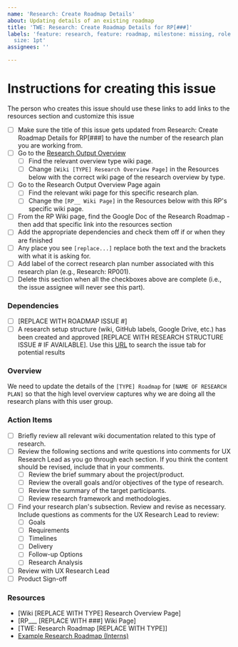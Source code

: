 ```yaml
---
name: 'Research: Create Roadmap Details'
about: Updating details of an existing roadmap
title: 'TWE: Research: Create Roadmap Details for RP[###]'
labels: 'feature: research, feature: roadmap, milestone: missing, role: UI/UX research,
  size: 1pt'
assignees: ''

---
```


# Instructions for creating this issue
The person who creates this issue should use these links to add links to the resources section and customize this issue
- [ ] Make sure the title of this issue gets updated from Research: Create Roadmap Details for RP[###] to have the number of the research plan you are working from.
- [ ] Go to the [Research Output Overview](https://github.com/hackforla/internship/wiki/Research-Output-Overview)
  - [ ] Find the relevant overview type wiki page. 
  - [ ] Change `[Wiki [TYPE] Research Overview Page]` in the Resources below with the correct wiki page of the research overview by type.
- [ ] Go to the Research Output Overview Page again
   - [ ] Find the relevant wiki page for this specific research plan. 
   - [ ] Change the `[RP__ Wiki Page]` in the Resources below with this RP's specific wiki page.
- [ ] From the RP Wiki page, find the Google Doc of the Research Roadmap - then add that specific link into the resources section
- [ ] Add the appropriate dependencies and check them off if or when they are finished
- [ ] Any place you see `[replace...]` replace both the text and the brackets with what it is asking for.
- [ ] Add label of the correct research plan number associated with this research plan (e.g., Research: RP001).
- [ ] Delete this section when all the checkboxes above are complete (i.e., the issue assignee will never see this part).

### Dependencies
- [ ] [REPLACE WITH ROADMAP ISSUE #]
- [ ] A research setup structure (wiki, GitHub labels, Google Drive, etc.) has been created and approved [REPLACE WITH RESEARCH STRUCTURE ISSUE # IF AVAILABLE].  Use this [URL](https://github.com/hackforla/internship/issues?q=is%3Aissue+TWE%3A+Research+Structure+for+RP) to search the issue tab for potential results

### Overview
We need to update the details of the `[TYPE] Roadmap` for `[NAME OF RESEARCH PLAN]` so that the high level overview captures why we are doing all the research plans with this user group.

### Action Items
- [ ] Briefly review all relevant wiki documentation related to this type of research.
- [ ] Review the following sections and write questions into comments for UX Research Lead as you go through each section. If you think the content should be revised, include that in your comments.
     - [ ] Review the brief summary about the project/product.
     - [ ] Review the overall goals and/or objectives of the type of research.
     - [ ] Review the summary of the target participants.
     - [ ] Review research framework and methodologies.
- [ ] Find your research plan's subsection. Review and revise as necessary. Include questions as comments for the UX Research Lead to review:
     - [ ] Goals
     - [ ] Requirements
     - [ ] Timelines
     - [ ] Delivery
     - [ ] Follow-up Options
     - [ ] Research Analysis 
- [ ] Review with UX Research Lead
- [ ] Product Sign-off

### Resources
- [Wiki [REPLACE WITH TYPE] Research Overview Page]
- [RP___ [REPLACE WITH ###] Wiki Page]
- [TWE: Research Roadmap [REPLACE WITH TYPE]]
- [Example Research Roadmap (Interns)](https://docs.google.com/document/d/1BKFiKRcqDovcaKsEqtWMPU8vUs_Mq3gjNYLU6A5E7dQ/edit?usp=sharing)
